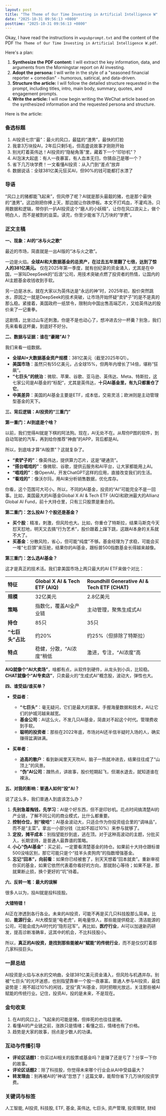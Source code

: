 ```yaml
---
layout: post
title: "The Theme of Our Time Investing in Artificial Intelligence W"
date: "2025-10-31 09:56:13 +0800"
posttime: "2025-10-31 09:56:13 +0800"
---
```


Okay, I have read the instructions in `wxpubprompt.txt` and the content of the PDF `The Theme of Our Time Investing in Artificial Intelligence W.pdf`.

Here's a plan:
1.  **Synthesize the PDF content:** I will extract the key information, data, and arguments from the Morningstar report on AI investing.
2.  **Adopt the persona:** I will write in the style of a "seasoned financial reporter + comedian" - humorous, satirical, and data-driven.
3.  **Structure the article:** I will follow the detailed structure requested in the prompt, including titles, intro, main body, summary, quotes, and engagement prompts.
4.  **Write the article:** I will now begin writing the WeChat article based on the synthesized information and the requested persona and structure.

Here is the article:

### **备选标题**

1.  AI投资七宗“最”：最火的风口，最猛的“渣男”，最快的打脸
2.  我拿3万块投AI，2年后只剩5毛，但高盛说故事才刚刚开始
3.  别光盯着英伟达！AI投资的“隐秘角落”里，藏着下一个“印钞机”？
4.  AI泡沫大起底：有人一夜暴富，有人血本无归，你猜自己是哪一个？
5.  省下几万块学费！一文看懂AI投资：从入门到“差点”放弃
6.  数据说话：全球381亿美元狂买AI，但90%的钱可能都打水漂了

### **导语**

“风口上的猪都能飞起来”，但风停了呢？AI就是那头最靓的猪，也是那个最快的“渣男”。这边刚把你捧上天，那边就让你跌停板。本文不打鸡血，不灌鸡汤，只用数据和逻辑，带你扒一扒AI投资这个“磨人的小妖精”，让你在风口浪尖上，做个明白人，而不是被割的韭菜。读完，你至少能省下几万块的“学费”。

### **正文主稿**

**一、现象：AI的“冰与火之歌”**

最近的市场，简直就是一出AI版的“冰与火之歌”。

一边是火焰。**全球AI和大数据基金的总资产，在过去五年里翻了七倍，达到了惊人的381亿美元。** 仅在2025年第一季度，就有创纪录的资金涌入，尤其是在中国，一家叫DeepSeek的“后浪”公司，用技术突破点燃了投资者的热情，让国内的AI主题基金收钱收到手软。

另一边是冰水。就在大家以为英伟达是“永远的神”时，2025年初，股价突然跳水，原因之一就是DeepSeek的技术突破，让市场开始怀疑“卖铲子”的是不是真的那么稳。紧接着，美国政府一纸禁令，限制向中国出售高端芯片，又给英伟达的股价来了一记重拳。

这剧情，比坐过山车还刺激。你是不是也动心了，想冲进去分一杯羹？别急，我们先来看看这杯羹，到底好不好分。

**二、数据与证据：谁在“豪赌”AI？**

我们来看一组数据。

*   **全球AI+大数据基金资产规模**：381亿美元（截至2025年Q1）。
*   **美国市场**：虽然只有55亿美元，占全球15%，但两年内增长了14倍，堪称“狂飙”。
*   **“七巨头”的统治**：微软、苹果、谷歌、亚马逊、英伟达、Meta、特斯拉，这七家公司是AI基金的“标配”，尤其是英伟达，**十只AI基金里，有九只都重仓了它**。
*   **中美差异**：美国的AI基金主要是ETF，成本低，交易灵活；欧洲则是主动管理型基金的天下。

**三、背后逻辑：AI投资的“三重门”**

**第一重门：AI到底是个啥？**

以前，我们觉得AI就是下棋的阿法狗。现在，AI无处不在。从帮你P图的软件，到自动驾驶的汽车，再到给你推荐“神曲”的APP，背后都是AI。

所以，到底啥才算“AI股票”？这就复杂了。

*   **“卖铲子的”**：像英伟达，提供算力芯片，这是“硬通货”。
*   **“搭台唱戏的”**：像微软、谷歌，提供云服务和AI平台，让大家都能用上AI。
*   **“唱戏的”**：像OpenAI，开发ChatGPT这样的应用，直接改变我们的生活。
*   **“看戏的”**：像沃尔玛，用AI来分析销售数据，优化库存。

你看，这个范围可大可小。所以，不同的AI基金，投资的“AI”可能完全不是一回事。比如，美国最大的AI基金Global X AI & Tech ETF (AIQ)和欧洲最大的Allianz Global AI Fund，前十大持仓里，只有三只股票是重合的。

**第二重门：怎么投AI？个股还是基金？**

*   **买个股**：精准，刺激，但风险也大。比如，你重仓了特斯拉，结果马斯克今天怼天怼地，明天又去搞“行为艺术”，股价跟着上蹿下跳，这跟AI本身的关系就不大了。
*   **买基金**：分散风险，省心，但可能“纯度”不够。基金经理为了求稳，可能会买一堆“七巨頭”来压舱，结果你的AI基金，跟标普500指数基金长得越来越像。

**第三重门：怎么选AI基金？**

这才是真正的技术活。我们拿美国市场上两只最大的AI ETF来做个对比：

| 特征 | Global X AI & Tech ETF (AIQ) | Roundhill Generative AI & Tech ETF (CHAT) |
| :--- | :--- | :--- |
| **规模** | 32亿美元 | 2.8亿美元 |
| **策略** | 指数化，覆盖AI全产业链 | 主动管理，聚焦生成式AI |
| **持仓** | 85只 | 35只 |
| **“七巨头”占比** | 约20% | 约25%（但排除了特斯拉） |
| **特点** | 稳健，分散，“AI浓度”稍低 | 激进，专注，“AI浓度”高 |

**AIQ就像个“AI大卖场”**，啥都有点，从软件到硬件，从龙头到小兵，比较稳。**CHAT就像个“AI专卖店”**，只卖最火的“生成式AI”概念股，波动大，弹性也大。

**四、谁受益/谁买单？**

*   **受益者**：
    *   **“七巨头”**：毫无疑问，它们是最大的赢家。手握海量数据和技术，AI让它们的护城河越来越宽。
    *   **基金公司**：AI这么火，不发几只AI基金，简直对不起这个时代。管理费收到手软。
    *   **聪明的投资者**：那些在2022年底，市场对AI还半信半疑时入场的人，确实赚得盆满钵满。

*   **买单者**：
    *   **追高的散户**：看到新闻里天天吹AI，脑子一热就冲进去，结果往往成了“山顶上”的风景。
    *   **“伪”AI公司**：蹭热点，讲故事，股价短期起飞，但潮水退去，就知道谁在裸泳。

**五、对我的影响：普通人如何“投”AI？**

说了这么多，我们普通人到底该怎么办？

1.  **先别急着掏钱，先学习**：AI是个好东西，但不是印钞机。花点时间搞清楚AI的产业链，了解不同公司的商业模式，比什么都重要。
2.  **控制仓位，别“梭哈”**：AI基金波动大，只适合作为你投资组合里的“调味品”，而不是“主菜”。拿出一小部分钱（比如不超过10%）来参与就够了。
3.  **定投，摊平成本**：别指望能抄到底，逃在顶。对于这种高波动的主题，分批买入，长期坚持，是普通人最靠谱的策略。
4.  **小心“伪AI基金”**：买之前，一定要看清楚基金的持仓。如果前十大持仓跟标普500没啥区别，那它可能只是个“挂羊头卖狗肉”的指数增强基金。
5.  **忘记“回本”，向前看**：如果你已经被套了，别天天想着“回本就卖”。重新审视你买的基金，如果它依然代表着你看好的方向，那就耐心等待；如果不是，那就果断止损，换个更好的“坑”待着。

**六、反转一笔：最大的误解**

很多人以为，投AI就是投科技股。

**大错特错！**

AI正在渗透到各行各业。未来的AI投资，可能不再是买几只科技股那么简单。比如，**能源行业**，AI大模型是“电老虎”，耗电量惊人，那些能提供稳定、清洁能源的公司，可能会成为AI时代的“隐形冠军”。再比如，**医疗行业**，AI可以加速新药研发，提高诊断准确率，这其中的机会，不比科技股小。

所以，**真正的AI投资，是找到那些能被AI“赋能”的传统行业**，而不是仅仅盯着那几家科技巨头。

### **一屏总结**

AI投资是火焰与冰水的交响曲，全球381亿美元资金涌入，但风险与机遇并存。别被“七巨头”的光环迷惑，也别指望靠单一个股一夜暴富。普通人参与AI投资，最佳姿势是：用不超过10%的闲钱，定投“真”AI基金，同时把眼光放远，关注那些被AI赋能的传统行业。记住，投资AI，投的是未来，不是现在。

### **金句收束**

1.  在AI的风口上，飞起来的可能是猪，但摔死的也往往是猪。
2.  看懂AI的产业链之前，涨跌只是情绪；看懂之后，情绪也有了价格。
3.  趋势是大家的故事，拐点是少数人的功课。

### **互动与传播引导**

*   **评论区话题1**：你买过AI相关的股票或基金吗？是赚了还是亏了？分享一下你的故事。
*   **评论区话题2**：除了科技股，你觉得未来哪个行业会从AI中受益最大？
*   **转发理由**：别再被AI的“神话”忽悠了！这篇文章，能帮你省下几万块的投资学费。

### **关键词与标签**

人工智能, AI投资, 科技股, ETF, 基金, 英伟达, 七巨头, 资产管理, 投资理财, 财经
